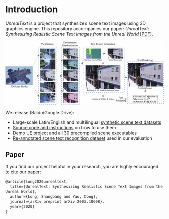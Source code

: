 # Introduction

_UnrealText_ is a project that synthesizes scene text images using 3D graphics engine. This repository accompanies our paper: _UnrealText: Synthesizing Realistic Scene Text Images from the Unreal World_ [\[PDF\]](https://arxiv.org/abs/2003.10608). 

![pipeline](imgs/pipeline.jpg)


We release (Baidu/Google Drive):

- Large-scale Latin/English and multilingual [synthetic scene text datasets](https://github.com/Jyouhou/UnrealText/blob/master/ReleaseNote.md#1-synthetic-scene-text-dataset-from-3d-world)
- [Source code and instructions](https://github.com/Jyouhou/UnrealText/tree/master/code/Tutorial-on-deployment.md) on how to use them
- [Demo UE project](https://github.com/Jyouhou/UnrealText/blob/master/ReleaseNote.md#2-demo-ue-projects) and all [30 precompiled scene executables](https://github.com/Jyouhou/UnrealText/blob/master/ReleaseNote.md#4-packaged-scene-executables)
- [Re-annotated scene text recognition dataset](https://github.com/Jyouhou/Case-Sensitive-Scene-Text-Recognition-Datasets) used in our evaluation

## Paper
If you find our project helpful in your research, you are highly encouraged to cite our paper: 

```
@article{long2020unrealtext,
  title={UnrealText: Synthesizing Realistic Scene Text Images from the Unreal World},
  author={Long, Shangbang and Yao, Cong},
  journal={arXiv preprint arXiv:2003.10608},
  year={2020}
}
```
